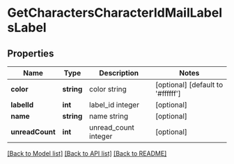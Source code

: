 # GetCharactersCharacterIdMailLabelsLabel

## Properties
Name | Type | Description | Notes
------------ | ------------- | ------------- | -------------
**color** | **string** | color string | [optional] [default to '#ffffff']
**labelId** | **int** | label_id integer | [optional] 
**name** | **string** | name string | [optional] 
**unreadCount** | **int** | unread_count integer | [optional] 

[[Back to Model list]](../README.md#documentation-for-models) [[Back to API list]](../README.md#documentation-for-api-endpoints) [[Back to README]](../README.md)


